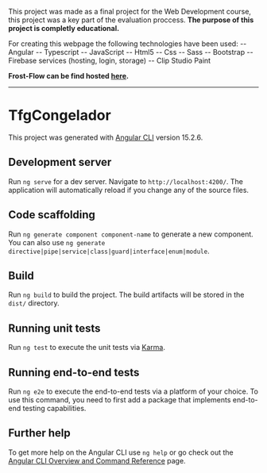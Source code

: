 This project was made as a final project for the Web Development course, this project was a key part of the evaluation proccess. 
**The purpose of this project is completly educational.**

For creating this webpage the following technologies have been used:
-- Angular
-- Typescript
-- JavaScript
-- Html5
-- Css
-- Sass
-- Bootstrap
-- Firebase services (hosting, login, storage)
-- Clip Studio Paint

**Frost-Flow can be find hosted [here](https://tfg-congelador.firebaseapp.com/inicio).**



--------------------------------------------------

# TfgCongelador

This project was generated with [Angular CLI](https://github.com/angular/angular-cli) version 15.2.6.

## Development server

Run `ng serve` for a dev server. Navigate to `http://localhost:4200/`. The application will automatically reload if you change any of the source files.

## Code scaffolding

Run `ng generate component component-name` to generate a new component. You can also use `ng generate directive|pipe|service|class|guard|interface|enum|module`.

## Build

Run `ng build` to build the project. The build artifacts will be stored in the `dist/` directory.

## Running unit tests

Run `ng test` to execute the unit tests via [Karma](https://karma-runner.github.io).

## Running end-to-end tests

Run `ng e2e` to execute the end-to-end tests via a platform of your choice. To use this command, you need to first add a package that implements end-to-end testing capabilities.

## Further help

To get more help on the Angular CLI use `ng help` or go check out the [Angular CLI Overview and Command Reference](https://angular.io/cli) page.
